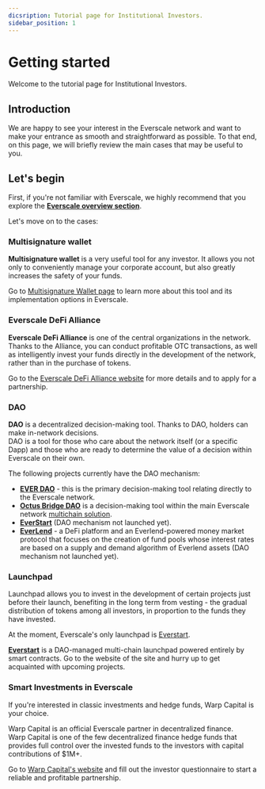 ```yaml
---
dicsription: Tutorial page for Institutional Investors. 
sidebar_position: 1
---
```


# Getting started

Welcome to the tutorial page for Institutional Investors. 

## Introduction 

We are happy to see your interest in the Everscale network and want to make your entrance as smooth and straightforward as possible. 
To that end, on this page, we will briefly review the main cases that may be useful to you.

## Let's begin

First, if you're not familiar with Everscale, we highly recommend that you explore the [**Everscale overview section**](../../../learn/everscale-overview/). 

Let's move on to the cases:

### Multisignature wallet

**Multisignature wallet** is a very useful tool for any investor. It allows you not only to conveniently manage your corporate account, but also greatly increases the safety of your funds. 

Go to [Multisignature Wallet page](multisig.md) to learn more about this tool and its implementation options in Everscale.

### Everscale DeFi Alliance

**Everscale DeFi Alliance** is one of the central organizations in the network.  
Thanks to the Alliance, you can conduct profitable OTC transactions, as well as intelligently invest your funds directly in the development of the network, rather than in the purchase of tokens. 

Go to the [Everscale DeFi Alliance website](https://everalliance.org/) for more details and to apply for a partnership. 

### DAO

**DAO** is a decentralized decision-making tool. Thanks to DAO, holders can make in-network decisions.  
DAO is a tool for those who care about the network itself (or a specific Dapp) and those who are ready to determine the value of a decision within Everscale on their own.

The following projects currently have the DAO mechanism: 

- [**EVER DAO**](https://everdao.net/) - this is the primary decision-making tool relating directly to the Everscale network. 
- [**Octus Bridge DAO**](https://app.octusbridge.io/governance) is a decision-making tool within the main Everscale network [multichain solution](https://octusbridge.io). 
- [**EverStart**](#launchpad) (DAO mechanism not launched yet).
- [**EverLend**](https://everlend.app/) - a DeFi platform and an Everlend-powered money market protocol that focuses on the creation of fund pools whose interest rates are based on a supply and demand algorithm of Everlend assets (DAO mechanism not launched yet).

### Launchpad 

Launchpad allows you to invest in the development of certain projects just before their launch, benefiting in the long term from vesting - the gradual distribution of tokens among all investors, in proportion to the funds they have invested. 

At the moment, Everscale's only launchpad is [Everstart](https://everstart.io/).

[**Everstart**](https://everstart.io/) is a DAO-managed multi-chain launchpad powered entirely by smart contracts.
Go to the website of the site and hurry up to get acquainted with upcoming projects.

### Smart Investments in Everscale

If you're interested in classic investments and hedge funds, Warp Capital is your choice. 

Warp Capital is an official Everscale partner in decentralized finance.   
Warp Capital is one of the few decentralized finance hedge funds that provides full control over the invested funds to the investors with capital contributions of $1M+.

Go to [Warp Capital's website](https://warp.is/) and fill out the investor questionnaire to start a reliable and profitable partnership. 

